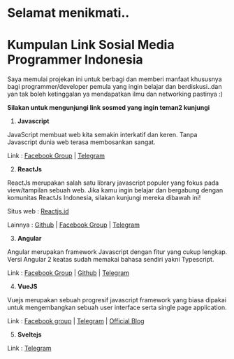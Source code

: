 # Selamat menikmati..

# Kumpulan Link Sosial Media Programmer Indonesia
Saya memulai projekan ini untuk berbagi dan memberi manfaat khususnya bagi programmer/developer pemula yang ingin belajar dan berdiskusi..dan yan
tak boleh ketinggalan ya mendapatkan ilmu dan networking pastinya :)

**Silakan untuk mengunjungi link sosmed yang ingin teman2 kunjungi** 

1. **Javascript**

JavaScript membuat web kita semakin interkatif dan keren. Tanpa Javascript dunia web terasa membosankan sangat.

Link : [Facebook Group](https://www.facebook.com/groups/sencha.indo.admin/)  |  [Telegram](https://www.t.me/javascriptid/)

2. **ReactJs**

ReactJs merupakan salah satu library javascript populer yang fokus pada view/tampilan sebuah web. Jika kamu ingin belajar dan bergabung dengan 
komunitas ReactJs Indonesia, silakan kunjungi mereka dibawah ini!

Situs web : [Reactjs.id](http://react.id/)

Lainnya : [Github](https://github.com/reactjs-id)  |  [Facebook Group](https://www.facebook.com/groups/442974152553174/)  |  [Telegram](https://www.t.me/react_id/)

3. **Angular**

Angular merupakan framework Javascript dengan fitur yang cukup lengkap. Versi Angular 2 keatas sudah memakai bahasa sendiri yakni Typescript.

Link : [Facebook Group](https://www.facebook.com/groups/462764390497214/)  |  [Github](https://github.com/angular-indonesia)  |  [Telegram](https://www.t.me/AngularID/)

4. **VueJS**

Vuejs merupakan sebuah progresif javascript framework yang biasa dipakai untuk mengembangkan sebuah user interface serta single page application.

Link : [Facebook group](https://www.facebook.com/groups/1675298779418239/) | [Telegram](https://t.me/vuejsid) | [Official Blog](https://vuejs.id)

5. **Sveltejs**

Link : [Telegram](https://t.me/svelte_id)

